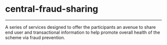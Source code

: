 # central-fraud-sharing
***
A series of services designed to offer the participants an avenue to share end user and transactional information to help promote overall health of the scheme via fraud prevention.
